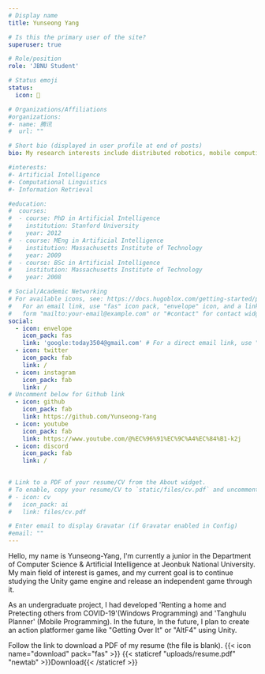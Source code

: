 ```yaml
---
# Display name
title: Yunseong Yang

# Is this the primary user of the site?
superuser: true

# Role/position
role: 'JBNU Student'

# Status emoji
status:
  icon: 👾

# Organizations/Affiliations
#organizations:
#- name: 腾讯
#  url: ""

# Short bio (displayed in user profile at end of posts)
bio: My research interests include distributed robotics, mobile computing and programmable matter.

#interests:
#- Artificial Intelligence
#- Computational Linguistics
#- Information Retrieval

#education:
#  courses:
#  - course: PhD in Artificial Intelligence
#    institution: Stanford University
#    year: 2012
#  - course: MEng in Artificial Intelligence
#    institution: Massachusetts Institute of Technology
#    year: 2009
#  - course: BSc in Artificial Intelligence
#    institution: Massachusetts Institute of Technology
#    year: 2008

# Social/Academic Networking
# For available icons, see: https://docs.hugoblox.com/getting-started/page-builder/#icons
#   For an email link, use "fas" icon pack, "envelope" icon, and a link in the
#   form "mailto:your-email@example.com" or "#contact" for contact widget.
social:
  - icon: envelope
    icon_pack: fas
    link: 'google:today3504@gmail.com' # For a direct email link, use "mailto:test@example.org".
  - icon: twitter
    icon_pack: fab
    link: /
  - icon: instagram
    icon_pack: fab
    link: /
# Uncomment below for Github link
  - icon: github
    icon_pack: fab
    link: https://github.com/Yunseong-Yang
  - icon: youtube
    icon_pack: fab
    link: https://www.youtube.com/@%EC%96%91%EC%9C%A4%EC%84%B1-k2j
  - icon: discord
    icon_pack: fab
    link: /
  

# Link to a PDF of your resume/CV from the About widget.
# To enable, copy your resume/CV to `static/files/cv.pdf` and uncomment the lines below.
# - icon: cv
#   icon_pack: ai
#   link: files/cv.pdf

# Enter email to display Gravatar (if Gravatar enabled in Config)
#email: ""
---
```


Hello, my name is Yunseong-Yang, I'm currently a junior in the Department of Computer Science & Artificial Intelligence at Jeonbuk National University. My main field of interest is games, and my current goal is to continue studying the Unity game engine and release an independent game through it.

As an undergraduate project, I had developed 'Renting a home and Pretecting others from COVID-19'(Windows Programming) and 'Tanghulu Planner' (Mobile Programming). In the future, In the future, I plan to create an action platformer game like "Getting Over It" or "AltF4" using Unity.

Follow the link to download a PDF of my resume (the file is blank).
{{< icon name="download" pack="fas" >}} {{< staticref "uploads/resume.pdf" "newtab" >}}Download{{< /staticref >}} 